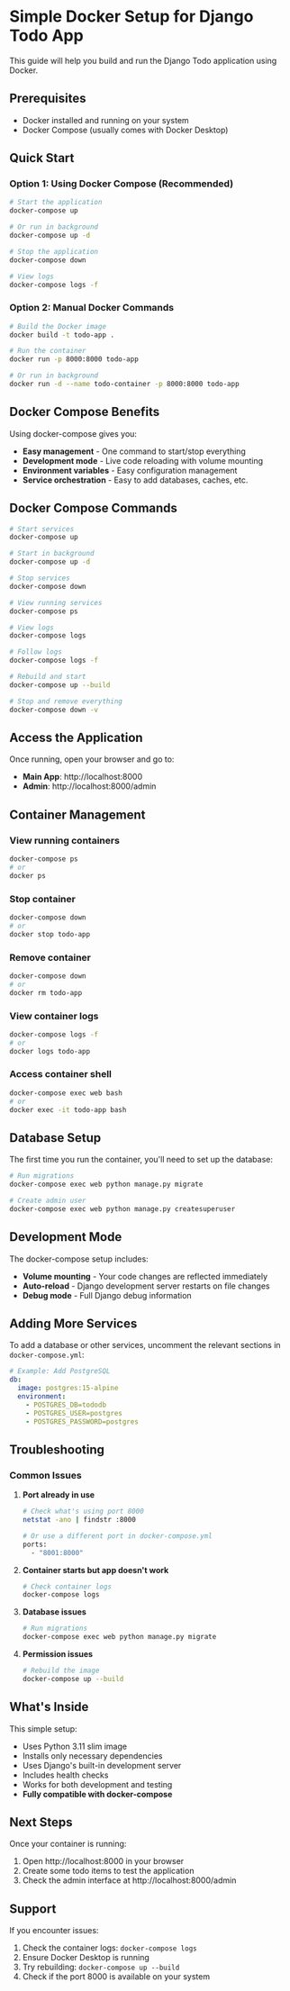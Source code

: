 # Simple Docker Setup for Django Todo App

This guide will help you build and run the Django Todo application using Docker.

## Prerequisites

- Docker installed and running on your system
- Docker Compose (usually comes with Docker Desktop)

## Quick Start

### Option 1: Using Docker Compose (Recommended)

```bash
# Start the application
docker-compose up

# Or run in background
docker-compose up -d

# Stop the application
docker-compose down

# View logs
docker-compose logs -f
```

### Option 2: Manual Docker Commands

```bash
# Build the Docker image
docker build -t todo-app .

# Run the container
docker run -p 8000:8000 todo-app

# Or run in background
docker run -d --name todo-container -p 8000:8000 todo-app
```

## Docker Compose Benefits

Using docker-compose gives you:
- **Easy management** - One command to start/stop everything
- **Development mode** - Live code reloading with volume mounting
- **Environment variables** - Easy configuration management
- **Service orchestration** - Easy to add databases, caches, etc.

## Docker Compose Commands

```bash
# Start services
docker-compose up

# Start in background
docker-compose up -d

# Stop services
docker-compose down

# View running services
docker-compose ps

# View logs
docker-compose logs

# Follow logs
docker-compose logs -f

# Rebuild and start
docker-compose up --build

# Stop and remove everything
docker-compose down -v
```

## Access the Application

Once running, open your browser and go to:
- **Main App**: http://localhost:8000
- **Admin**: http://localhost:8000/admin

## Container Management

### View running containers
```bash
docker-compose ps
# or
docker ps
```

### Stop container
```bash
docker-compose down
# or
docker stop todo-app
```

### Remove container
```bash
docker-compose down
# or
docker rm todo-app
```

### View container logs
```bash
docker-compose logs -f
# or
docker logs todo-app
```

### Access container shell
```bash
docker-compose exec web bash
# or
docker exec -it todo-app bash
```

## Database Setup

The first time you run the container, you'll need to set up the database:

```bash
# Run migrations
docker-compose exec web python manage.py migrate

# Create admin user
docker-compose exec web python manage.py createsuperuser
```

## Development Mode

The docker-compose setup includes:
- **Volume mounting** - Your code changes are reflected immediately
- **Auto-reload** - Django development server restarts on file changes
- **Debug mode** - Full Django debug information

## Adding More Services

To add a database or other services, uncomment the relevant sections in `docker-compose.yml`:

```yaml
# Example: Add PostgreSQL
db:
  image: postgres:15-alpine
  environment:
    - POSTGRES_DB=tododb
    - POSTGRES_USER=postgres
    - POSTGRES_PASSWORD=postgres
```

## Troubleshooting

### Common Issues

1. **Port already in use**
   ```bash
   # Check what's using port 8000
   netstat -ano | findstr :8000
   
   # Or use a different port in docker-compose.yml
   ports:
     - "8001:8000"
   ```

2. **Container starts but app doesn't work**
   ```bash
   # Check container logs
   docker-compose logs
   ```

3. **Database issues**
   ```bash
   # Run migrations
   docker-compose exec web python manage.py migrate
   ```

4. **Permission issues**
   ```bash
   # Rebuild the image
   docker-compose up --build
   ```

## What's Inside

This simple setup:
- Uses Python 3.11 slim image
- Installs only necessary dependencies
- Uses Django's built-in development server
- Includes health checks
- Works for both development and testing
- **Fully compatible with docker-compose**

## Next Steps

Once your container is running:
1. Open http://localhost:8000 in your browser
2. Create some todo items to test the application
3. Check the admin interface at http://localhost:8000/admin

## Support

If you encounter issues:
1. Check the container logs: `docker-compose logs`
2. Ensure Docker Desktop is running
3. Try rebuilding: `docker-compose up --build`
4. Check if the port 8000 is available on your system
